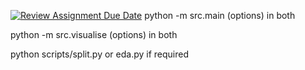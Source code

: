 [![Review Assignment Due Date](https://classroom.github.com/assets/deadline-readme-button-22041afd0340ce965d47ae6ef1cefeee28c7c493a6346c4f15d667ab976d596c.svg)](https://classroom.github.com/a/4m0h0DQR)
python -m src.main (options) in both 

python -m src.visualise (options) in both 

python scripts/split.py or eda.py if required 

